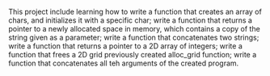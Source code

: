 This project include learning how to write a function that creates an array of chars, and initializes it with a specific char; write a function that returns a pointer to a newly allocated space in memory, which contains a copy of the string given as a parameter; write a function that concatenates two strings; write a function that returns a pointer to a 2D array of integers; write a function that frees a 2D grid previously created alloc_grid function; write a function that concatenates all teh arguments of the created program. 
